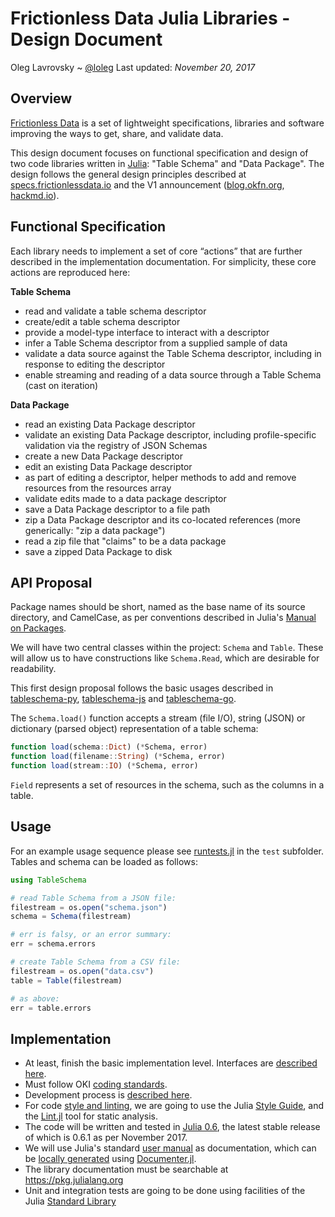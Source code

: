 # Frictionless Data Julia Libraries - Design Document

Oleg Lavrovsky ~ [@loleg](https://github.com/loleg)
Last updated: *November 20, 2017*

## Overview

[Frictionless Data](http://frictionlessdata.io/) is a set of lightweight specifications, libraries and software improving the ways to get, share, and validate data.

This design document focuses on functional specification and design of two code libraries written in [Julia](https://julialang.org/): "Table Schema" and "Data Package". The design follows the general design principles described at [specs.frictionlessdata.io](https://specs.frictionlessdata.io) and the V1 announcement ([blog.okfn.org](https://blog.okfn.org/2017/09/05/frictionless-data-v1-0/), [hackmd.io](https://hackmd.io/KwUzE5wIwRgWgGYENzDgFmAgzHKA2fJOABmHwGMATEmK8GIoA===)).

## Functional Specification

Each library needs to implement a set of core “actions” that are further described in the implementation documentation. For simplicity, these core actions are reproduced here:

**Table Schema**

- read and validate a table schema descriptor
- create/edit a table schema descriptor
- provide a model-type interface to interact with a descriptor
- infer a Table Schema descriptor from a supplied sample of data
- validate a data source against the Table Schema descriptor, including in response to editing the descriptor
- enable streaming and reading of a data source through a Table Schema (cast on iteration)

**Data Package**

- read an existing Data Package descriptor
- validate an existing Data Package descriptor, including profile-specific validation via the registry of JSON Schemas
- create a new Data Package descriptor
- edit an existing Data Package descriptor
- as part of editing a descriptor, helper methods to add and remove resources from the resources array
- validate edits made to a data package descriptor
- save a Data Package descriptor to a file path
- zip a Data Package descriptor and its co-located references (more generically: "zip a data package")
- read a zip file that "claims" to be a data package
- save a zipped Data Package to disk

## API Proposal

Package names should be short, named as the base name of its source directory, and CamelCase, as per conventions described in Julia's [Manual on Packages](https://docs.julialang.org/en/latest/manual/packages/).

We will have two central classes within the project: `Schema` and `Table`. These will allow us to have constructions like `Schema.Read`, which are desirable for readability.

This first design proposal follows the basic usages described in [tableschema-py](https://github.com/frictionlessdata/tableschema-py), [tableschema-js](https://github.com/frictionlessdata/tableschema-js) and [tableschema-go](https://github.com/frictionlessdata/tableschema-go).

The `Schema.load()` function accepts a stream (file I/O), string (JSON) or dictionary (parsed object) representation of a table schema:

```Julia
function load(schema::Dict) (*Schema, error)
function load(filename::String) (*Schema, error)
function load(stream::IO) (*Schema, error)
```

`Field` represents a set of resources in the schema, such as the columns in a table.

## Usage

For an example usage sequence please see [runtests.jl](test/runtests.jl) in the `test` subfolder. Tables and schema can be loaded as follows:

```Julia
using TableSchema

# read Table Schema from a JSON file:
filestream = os.open("schema.json")
schema = Schema(filestream)

# err is falsy, or an error summary:
err = schema.errors

# create Table Schema from a CSV file:
filestream = os.open("data.csv")
table = Table(filestream)

# as above:
err = table.errors
```

## Implementation

- At least, finish the basic implementation level. Interfaces are [described here](https://github.com/frictionlessdata/implementations#interface).
- Must follow OKI [coding standards](https://github.com/okfn/coding-standards).
- Development process is [described here](https://github.com/frictionlessdata/implementations#development-process).
- For code [style and linting](https://github.com/okfn/coding-standards#style-and-linting), we are going to use the Julia [Style Guide](https://docs.julialang.org/en/release-0.6/manual/style-guide/), and the [Lint.jl](https://github.com/tonyhffong/Lint.jl) tool for static analysis.
- The code will be written and tested in [Julia 0.6](https://docs.julialang.org/en/release-0.6/index.html), the latest stable release of which is 0.6.1 as per November 2017.
- We will use Julia's standard [user manual](https://docs.julialang.org/en/release-0.6/index.html) as documentation, which can be [locally generated](https://github.com/JuliaLang/julia/tree/master/doc)  using [Documenter.jl](https://github.com/JuliaDocs/Documenter.jl).
- The library documentation must be searchable at https://pkg.julialang.org
- Unit and integration tests are going to be done using facilities of the Julia [Standard Library](https://docs.julialang.org/en/release-0.6/stdlib/test/)
